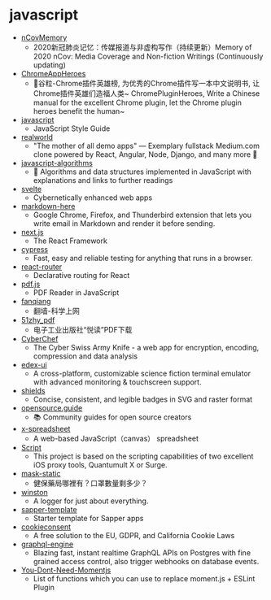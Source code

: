 # javascript
- [nCovMemory](https://github.com/2019ncovmemory/nCovMemory)
  - 2020新冠肺炎记忆：传媒报道与非虚构写作（持续更新）Memory of 2020 nCov: Media Coverage and Non-fiction Writings (Continuously updating)
- [ChromeAppHeroes](https://github.com/zhaoolee/ChromeAppHeroes)
  - 🌈谷粒-Chrome插件英雄榜, 为优秀的Chrome插件写一本中文说明书, 让Chrome插件英雄们造福人类~ ChromePluginHeroes, Write a Chinese manual for the excellent Chrome plugin, let the Chrome plugin heroes benefit the human~
- [javascript](https://github.com/airbnb/javascript)
  - JavaScript Style Guide
- [realworld](https://github.com/gothinkster/realworld)
  - "The mother of all demo apps" — Exemplary fullstack Medium.com clone powered by React, Angular, Node, Django, and many more 🏅
- [javascript-algorithms](https://github.com/trekhleb/javascript-algorithms)
  - 📝 Algorithms and data structures implemented in JavaScript with explanations and links to further readings
- [svelte](https://github.com/sveltejs/svelte)
  - Cybernetically enhanced web apps
- [markdown-here](https://github.com/adam-p/markdown-here)
  - Google Chrome, Firefox, and Thunderbird extension that lets you write email in Markdown and render it before sending.
- [next.js](https://github.com/zeit/next.js)
  - The React Framework
- [cypress](https://github.com/cypress-io/cypress)
  - Fast, easy and reliable testing for anything that runs in a browser.
- [react-router](https://github.com/ReactTraining/react-router)
  - Declarative routing for React
- [pdf.js](https://github.com/mozilla/pdf.js)
  - PDF Reader in JavaScript
- [fanqiang](https://github.com/bannedbook/fanqiang)
  - 翻墙-科学上网
- [51zhy_pdf](https://github.com/shylocks/51zhy_pdf)
  - 电子工业出版社“悦读”PDF下载
- [CyberChef](https://github.com/gchq/CyberChef)
  - The Cyber Swiss Army Knife - a web app for encryption, encoding, compression and data analysis
- [edex-ui](https://github.com/GitSquared/edex-ui)
  - A cross-platform, customizable science fiction terminal emulator with advanced monitoring & touchscreen support.
- [shields](https://github.com/badges/shields)
  - Concise, consistent, and legible badges in SVG and raster format
- [opensource.guide](https://github.com/github/opensource.guide)
  - 📚 Community guides for open source creators
- [x-spreadsheet](https://github.com/myliang/x-spreadsheet)
  - A web-based JavaScript（canvas） spreadsheet
- [Script](https://github.com/NobyDa/Script)
  - This project is based on the scripting capabilities of two excellent iOS proxy tools, Quantumult X or Surge.
- [mask-static](https://github.com/PDIS/mask-static)
  - 健保藥局哪裡有？口罩數量剩多少？
- [winston](https://github.com/winstonjs/winston)
  - A logger for just about everything.
- [sapper-template](https://github.com/sveltejs/sapper-template)
  - Starter template for Sapper apps
- [cookieconsent](https://github.com/osano/cookieconsent)
  - A free solution to the EU, GDPR, and California Cookie Laws
- [graphql-engine](https://github.com/hasura/graphql-engine)
  - Blazing fast, instant realtime GraphQL APIs on Postgres with fine grained access control, also trigger webhooks on database events.
- [You-Dont-Need-Momentjs](https://github.com/you-dont-need/You-Dont-Need-Momentjs)
  - List of functions which you can use to replace moment.js + ESLint Plugin
